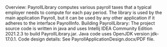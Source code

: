 
Overview:
PayrollLibrary computes various payroll taxes that a typical employer needs to compute for each pay period.  The library is used by the main application Payroll, but it can be used by any other application if it adheres to the interface PayrollInfo. 
Building PayrollLibrary:
The project source code is written in java and uses Intellij IDEA Community Edition 2021.2.3 to build PayrollLibrary.jar.  Java code uses OpenJDK version jdk-17.0.1.
Code design details:
See PayrollApplicationDesign.docx/PDF file.
